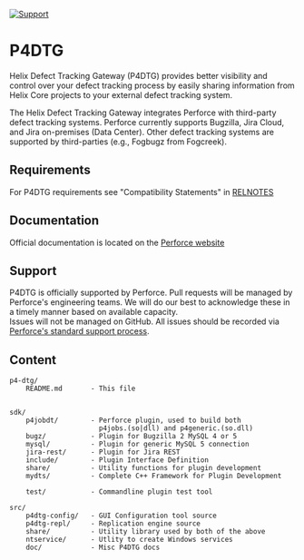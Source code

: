 [![Support](https://img.shields.io/badge/Support-Official-green.svg)](mailto:support@perforce.com)

# P4DTG
Helix Defect Tracking Gateway (P4DTG) provides better visibility and control over your defect tracking process by easily sharing information from Helix Core projects to your external defect tracking system.

The Helix Defect Tracking Gateway integrates Perforce with third-party defect tracking systems. Perforce currently supports Bugzilla, Jira Cloud, and Jira on-premises (Data Center).
Other defect tracking systems are supported by third-parties (e.g., Fogbugz from Fogcreek).

## Requirements
For P4DTG requirements see "Compatibility Statements" in [RELNOTES](https://github.com/perforce/p4dtg/blob/master/RELNOTES.txt#L99)

## Documentation
Official documentation is located on the [Perforce website](https://www.perforce.com/manuals/p4dtg/)

## Support
P4DTG is officially supported by Perforce.
Pull requests will be managed by Perforce's engineering teams. We will do our best to acknowledge these in a timely manner based on available capacity.  
Issues will not be managed on GitHub. All issues should be recorded via [Perforce's standard support process](https://www.perforce.com/support/request-support).

## Content
```
p4-dtg/ 
    README.md   	- This file


sdk/
    p4jobdt/	    - Perforce plugin, used to build both
                      p4jobs.(so|dll) and p4generic.(so.dll)
    bugz/		    - Plugin for Bugzilla 2 MySQL 4 or 5
    mysql/		    - Plugin for generic MySQL 5 connection
    jira-rest/      - Plugin for Jira REST
    include/	    - Plugin Interface Definition
    share/		    - Utility functions for plugin development
    mydts/		    - Complete C++ Framework for Plugin Development

    test/		    - Commandline plugin test tool

src/
    p4dtg-config/   - GUI Configuration tool source
    p4dtg-repl/     - Replication engine source
    share/          - Utility library used by both of the above
    ntservice/      - Utlity to create Windows services
    doc/            - Misc P4DTG docs
```